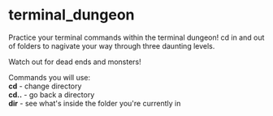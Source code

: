 # terminal_dungeon

Practice your terminal commands within the terminal dungeon! cd in and out of folders to nagivate your way through three daunting levels.

Watch out for dead ends and monsters!

Commands you will use:
<br>
<strong>cd</strong> - change directory
<br>
<strong>cd..</strong> - go back a directory
<br>
<strong>dir</strong> - see what's inside the folder you're currently in
